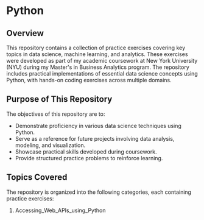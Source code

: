 # Python


## Overview
This repository contains a collection of practice exercises covering key topics in data science, machine learning, and analytics. These exercises were developed as part of my academic coursework at New York University (NYU) during my Master's in Business Analytics program. The repository includes practical implementations of essential data science concepts using Python, with hands-on coding exercises across multiple domains.

## Purpose of This Repository
The objectives of this repository are to:

- Demonstrate proficiency in various data science techniques using Python.
- Serve as a reference for future projects involving data analysis, modeling, and visualization.
- Showcase practical skills developed during coursework.
- Provide structured practice problems to reinforce learning.

## Topics Covered
The repository is organized into the following categories, each containing practice exercises:

1) Accessing_Web_APIs_using_Python

